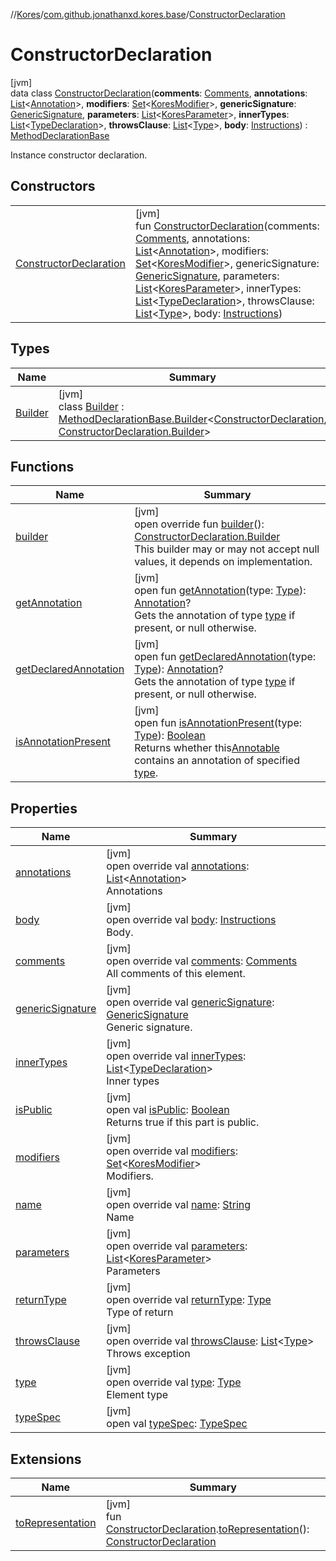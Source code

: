 //[Kores](../../../index.md)/[com.github.jonathanxd.kores.base](../index.md)/[ConstructorDeclaration](index.md)

# ConstructorDeclaration

[jvm]\
data class [ConstructorDeclaration](index.md)(**comments**: [Comments](../../com.github.jonathanxd.kores.base.comment/-comments/index.md), **annotations**: [List](https://kotlinlang.org/api/latest/jvm/stdlib/kotlin.collections/-list/index.html)<[Annotation](../-annotation/index.md)>, **modifiers**: [Set](https://kotlinlang.org/api/latest/jvm/stdlib/kotlin.collections/-set/index.html)<[KoresModifier](../-kores-modifier/index.md)>, **genericSignature**: [GenericSignature](../../com.github.jonathanxd.kores.generic/-generic-signature/index.md), **parameters**: [List](https://kotlinlang.org/api/latest/jvm/stdlib/kotlin.collections/-list/index.html)<[KoresParameter](../-kores-parameter/index.md)>, **innerTypes**: [List](https://kotlinlang.org/api/latest/jvm/stdlib/kotlin.collections/-list/index.html)<[TypeDeclaration](../-type-declaration/index.md)>, **throwsClause**: [List](https://kotlinlang.org/api/latest/jvm/stdlib/kotlin.collections/-list/index.html)<[Type](https://docs.oracle.com/javase/8/docs/api/java/lang/reflect/Type.html)>, **body**: [Instructions](../../com.github.jonathanxd.kores/-instructions/index.md)) : [MethodDeclarationBase](../-method-declaration-base/index.md)

Instance constructor declaration.

## Constructors

| | |
|---|---|
| [ConstructorDeclaration](-constructor-declaration.md) | [jvm]<br>fun [ConstructorDeclaration](-constructor-declaration.md)(comments: [Comments](../../com.github.jonathanxd.kores.base.comment/-comments/index.md), annotations: [List](https://kotlinlang.org/api/latest/jvm/stdlib/kotlin.collections/-list/index.html)<[Annotation](../-annotation/index.md)>, modifiers: [Set](https://kotlinlang.org/api/latest/jvm/stdlib/kotlin.collections/-set/index.html)<[KoresModifier](../-kores-modifier/index.md)>, genericSignature: [GenericSignature](../../com.github.jonathanxd.kores.generic/-generic-signature/index.md), parameters: [List](https://kotlinlang.org/api/latest/jvm/stdlib/kotlin.collections/-list/index.html)<[KoresParameter](../-kores-parameter/index.md)>, innerTypes: [List](https://kotlinlang.org/api/latest/jvm/stdlib/kotlin.collections/-list/index.html)<[TypeDeclaration](../-type-declaration/index.md)>, throwsClause: [List](https://kotlinlang.org/api/latest/jvm/stdlib/kotlin.collections/-list/index.html)<[Type](https://docs.oracle.com/javase/8/docs/api/java/lang/reflect/Type.html)>, body: [Instructions](../../com.github.jonathanxd.kores/-instructions/index.md)) |

## Types

| Name | Summary |
|---|---|
| [Builder](-builder/index.md) | [jvm]<br>class [Builder](-builder/index.md) : [MethodDeclarationBase.Builder](../-method-declaration-base/-builder/index.md)<[ConstructorDeclaration](index.md), [ConstructorDeclaration.Builder](-builder/index.md)> |

## Functions

| Name | Summary |
|---|---|
| [builder](builder.md) | [jvm]<br>open override fun [builder](builder.md)(): [ConstructorDeclaration.Builder](-builder/index.md)<br>This builder may or may not accept null values, it depends on implementation. |
| [getAnnotation](../-annotable/get-annotation.md) | [jvm]<br>open fun [getAnnotation](../-annotable/get-annotation.md)(type: [Type](https://docs.oracle.com/javase/8/docs/api/java/lang/reflect/Type.html)): [Annotation](../-annotation/index.md)?<br>Gets the annotation of type [type](../-annotable/get-annotation.md) if present, or null otherwise. |
| [getDeclaredAnnotation](../-annotable/get-declared-annotation.md) | [jvm]<br>open fun [getDeclaredAnnotation](../-annotable/get-declared-annotation.md)(type: [Type](https://docs.oracle.com/javase/8/docs/api/java/lang/reflect/Type.html)): [Annotation](../-annotation/index.md)?<br>Gets the annotation of type [type](../-annotable/get-declared-annotation.md) if present, or null otherwise. |
| [isAnnotationPresent](../-annotable/is-annotation-present.md) | [jvm]<br>open fun [isAnnotationPresent](../-annotable/is-annotation-present.md)(type: [Type](https://docs.oracle.com/javase/8/docs/api/java/lang/reflect/Type.html)): [Boolean](https://kotlinlang.org/api/latest/jvm/stdlib/kotlin/-boolean/index.html)<br>Returns whether this[Annotable](../-annotable/index.md) contains an annotation of specified [type](../-annotable/is-annotation-present.md). |

## Properties

| Name | Summary |
|---|---|
| [annotations](annotations.md) | [jvm]<br>open override val [annotations](annotations.md): [List](https://kotlinlang.org/api/latest/jvm/stdlib/kotlin.collections/-list/index.html)<[Annotation](../-annotation/index.md)><br>Annotations |
| [body](body.md) | [jvm]<br>open override val [body](body.md): [Instructions](../../com.github.jonathanxd.kores/-instructions/index.md)<br>Body. |
| [comments](comments.md) | [jvm]<br>open override val [comments](comments.md): [Comments](../../com.github.jonathanxd.kores.base.comment/-comments/index.md)<br>All comments of this element. |
| [genericSignature](generic-signature.md) | [jvm]<br>open override val [genericSignature](generic-signature.md): [GenericSignature](../../com.github.jonathanxd.kores.generic/-generic-signature/index.md)<br>Generic signature. |
| [innerTypes](inner-types.md) | [jvm]<br>open override val [innerTypes](inner-types.md): [List](https://kotlinlang.org/api/latest/jvm/stdlib/kotlin.collections/-list/index.html)<[TypeDeclaration](../-type-declaration/index.md)><br>Inner types |
| [isPublic](index.md#-1894350596%2FProperties%2F-1216412040) | [jvm]<br>open val [isPublic](index.md#-1894350596%2FProperties%2F-1216412040): [Boolean](https://kotlinlang.org/api/latest/jvm/stdlib/kotlin/-boolean/index.html)<br>Returns true if this part is public. |
| [modifiers](modifiers.md) | [jvm]<br>open override val [modifiers](modifiers.md): [Set](https://kotlinlang.org/api/latest/jvm/stdlib/kotlin.collections/-set/index.html)<[KoresModifier](../-kores-modifier/index.md)><br>Modifiers. |
| [name](name.md) | [jvm]<br>open override val [name](name.md): [String](https://kotlinlang.org/api/latest/jvm/stdlib/kotlin/-string/index.html)<br>Name |
| [parameters](parameters.md) | [jvm]<br>open override val [parameters](parameters.md): [List](https://kotlinlang.org/api/latest/jvm/stdlib/kotlin.collections/-list/index.html)<[KoresParameter](../-kores-parameter/index.md)><br>Parameters |
| [returnType](return-type.md) | [jvm]<br>open override val [returnType](return-type.md): [Type](https://docs.oracle.com/javase/8/docs/api/java/lang/reflect/Type.html)<br>Type of return |
| [throwsClause](throws-clause.md) | [jvm]<br>open override val [throwsClause](throws-clause.md): [List](https://kotlinlang.org/api/latest/jvm/stdlib/kotlin.collections/-list/index.html)<[Type](https://docs.oracle.com/javase/8/docs/api/java/lang/reflect/Type.html)><br>Throws exception |
| [type](index.md#1208620245%2FProperties%2F-1216412040) | [jvm]<br>open override val [type](index.md#1208620245%2FProperties%2F-1216412040): [Type](https://docs.oracle.com/javase/8/docs/api/java/lang/reflect/Type.html)<br>Element type |
| [typeSpec](index.md#756865370%2FProperties%2F-1216412040) | [jvm]<br>open val [typeSpec](index.md#756865370%2FProperties%2F-1216412040): [TypeSpec](../-type-spec/index.md) |

## Extensions

| Name | Summary |
|---|---|
| [toRepresentation](../../com.github.jonathanxd.kores.util.conversion/to-representation.md) | [jvm]<br>fun [ConstructorDeclaration](index.md).[toRepresentation](../../com.github.jonathanxd.kores.util.conversion/to-representation.md)(): [ConstructorDeclaration](index.md) |
